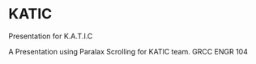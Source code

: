 KATIC
=====

Presentation for K.A.T.I.C

A Presentation using Paralax Scrolling for KATIC team.
GRCC ENGR 104
